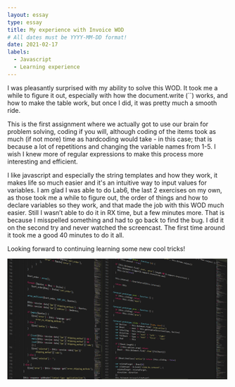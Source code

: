 ```yaml
---
layout: essay
type: essay
title: My experience with Invoice WOD
# All dates must be YYYY-MM-DD format!
date: 2021-02-17
labels:
  - Javascript
  - Learning experience
---
```

I was pleasantly surprised with my ability to solve this WOD. It took me a while to figure it out, especially with how the document.write (``) works, and how to make the table work, but once I did, it was pretty much a smooth ride.

This is the first assignment where we actually got to use our brain for problem solving, coding if you will, although coding of the items took as much (if not more) time as hardcoding would take - in this case; that is because a lot of repetitions and changing the variable names from 1-5. I wish I knew more of regular expressions to make this process more interesting and efficient.

I like javascript and especially the string templates and how they work, it makes life so much easier and it's an intuitive way to input values for variables. 
I am glad I was able to do Lab6, the last 2 exercises on my own, as those took me a while to figure out, the order of things and how to declare variables so they work, and that made the job with this WOD much easier. Still I wasn’t able to do it in RX time, but a few minutes more. That is because I misspelled something and had to go back to find the bug. I did it on the second try and never watched the screencast. The first time around it took me a good 40 minutes to do it all.

Looking forward to continuing learning some new cool tricks!

<img src="../images/prog.png" width="500">

